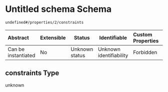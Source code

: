 # Untitled schema Schema

```txt
undefined#/properties/2/constraints
```




| Abstract            | Extensible | Status         | Identifiable            | Custom Properties | Additional Properties | Access Restrictions | Defined In                                                                    |
| :------------------ | ---------- | -------------- | ----------------------- | :---------------- | --------------------- | ------------------- | ----------------------------------------------------------------------------- |
| Can be instantiated | No         | Unknown status | Unknown identifiability | Forbidden         | Allowed               | none                | [segment.schema.json\*](../../out/segment.schema.json "open original schema") |

## constraints Type

unknown
